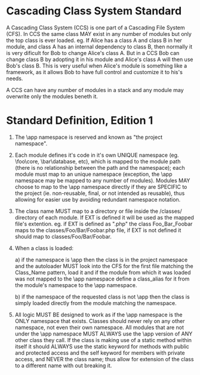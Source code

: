 Cascading Class System Standard
==========================================

A Cascading Class System (CCS) is one part of a Cascading File System (CFS). In 
CCS the same class MAY exist in any number of modules but only the top class is
ever loaded. eg. If Alice has a class A and class B in her module, and class A
has an internal dependency to class B, then normally it is very dificult for Bob
to change Alice's class A. But in a CCS Bob can change class B by adopting it in
his module and Alice's class A will then use Bob's class B. This is very useful
when Alice's module is something like a framework, as it allows Bob to have full
control and customize it to his's needs.

A CCS can have any number of modules in a stack and any module may overwrite 
only the modules beneth it.

Standard Definition, Edition 1
===================

1. The \app namespace is reserved and known as "the project namespace".

2. Each module defines it's code in it's own UNIQUE namespace (eg. \foo\core, 
\bar\database, etc), which is mapped to the module path (there is no 
relationship between the path and the namespace); each module must map to an 
unique namespace (exception, the \app namespace may be mapped to any number of 
modules). Modules MAY choose to map to the \app namespace directly if they are 
SPECIFIC to the project (ie. non-reusable, final, or not intended as reusable), 
thus allowing for easier use by avoiding redundant namespace notation.

3. The class name MUST map to a directory or file inside the /classes/ directory 
of each module. If EXT is defined it will be used as the mapped file's 
extention. eg. if EXT is defined as ".php" the class Foo_Bar_Foobar maps to the 
classes/Foo/Bar/Foobar.php file, if EXT is not defined it should map to 
classes/Foo/Bar/Foobar.

4. When a class is loaded:

   a) if the namespace is \app then the class is in the project namespace and 
   the autoloader MUST look into the CFS for the first file matching the 
   Class_Name pattern, load it and if the module from which it was loaded was 
   not mapped to the \app namespace define a class_alias for it from the 
   module's namespace to the \app namespace.

   b) if the namespace of the requested class is not \app then the class is 
   simply loaded directly from the module matching the namespace.

5. All logic MUST BE designed to work as if the \app namespace is the ONLY 
namespace that exists. Classes should never rely on any other namespace, not 
even their own namespace. All modules that are not under the \app namespace 
MUST ALWAYS use the \app version of ANY other class they call. If the class 
is making use of a static method within itself it should ALWAYS use the static 
keyword for methods with public and protected access and the self keyword for 
members with private access, and NEVER the class name; thus allow for extension 
of the class to a different name with out breaking it.